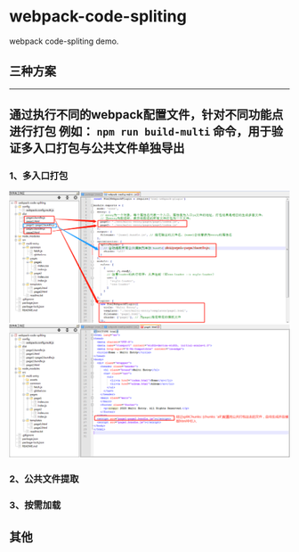 # webpack-code-spliting

webpack code-spliting demo.

## 三种方案
---
通过执行不同的webpack配置文件，针对不同功能点进行打包
例如： `npm run build-multi` 命令，用于验证多入口打包与公共文件单独导出
---

### 1、多入口打包
![blockchain](https://github.com/Lucky-LYZ/webpack-code-spliting/blob/master/src/multi-entry/assets/img/webpack%E9%85%8D%E7%BD%AE%E6%96%87%E4%BB%B6%E4%B8%8E%E6%89%93%E5%8C%85%E7%94%9F%E6%88%90%E6%96%87%E4%BB%B6%E4%B9%8B%E9%97%B4%E7%9A%84%E5%85%B3%E7%B3%BB.png "webpack配置文件与打包生成文件之间的关系")
![blockchain](https://github.com/Lucky-LYZ/webpack-code-spliting/blob/master/src/multi-entry/assets/img/%E8%87%AA%E5%8A%A8%E5%BC%95%E5%85%A5%E5%85%AC%E5%85%B1%E6%89%93%E5%8C%85%E7%9A%84%E4%BB%A3%E7%A0%81.png "自动引入公共打包的代码")

### 2、公共文件提取

### 3、按需加载

## 其他
